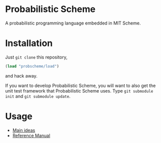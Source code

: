 Probabilistic Scheme
====================

A probabilistic programming language embedded in MIT Scheme.


Installation
============

Just `git clone` this repository,
```scheme
(load "probscheme/load")
```
and hack away.

If you want to develop Probabilistic Scheme, you will want to also get
the unit test framework that Probabilistic Scheme uses.  Type `git
submodule init` and `git submodule update`.

Usage
=====

- [Main ideas](report.pdf)
- [Reference Manual](manual.txt)
